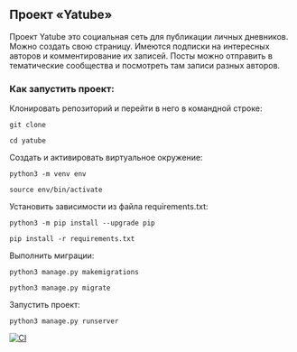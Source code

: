 ## Проект «Yatube»
Проект Yatube это социальная сеть для публикации личных дневников. Можно создать свою страницу.
Имеются подписки на интересных авторов и комментирование их записей.
Посты можно отправить в тематические сообщества и посмотреть там записи разных авторов.

### Как запустить проект:
Клонировать репозиторий и перейти в него в командной строке:
```
git clone
```
```
cd yatube
```
Cоздать и активировать виртуальное окружение:
```
python3 -m venv env
```
```
source env/bin/activate
```
Установить зависимости из файла requirements.txt:
```
python3 -m pip install --upgrade pip
```
```
pip install -r requirements.txt
```
Выполнить миграции:
```
python3 manage.py makemigrations
```
```
python3 manage.py migrate
```
Запустить проект:
```
python3 manage.py runserver
```
[![CI](https://github.com/yandex-praktikum/hw05_final/actions/workflows/python-app.yml/badge.svg?branch=master)](https://github.com/yandex-praktikum/hw05_final/actions/workflows/python-app.yml)

